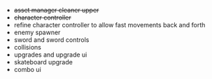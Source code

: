 - ~~asset manager cleaner upper~~
- ~~character controller~~
- refine character controller to allow fast movements back and forth
- enemy spawner
- sword and sword controls
- collisions
- upgrades and upgrade ui
- skateboard upgrade
- combo ui